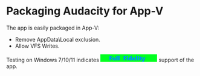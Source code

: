# Packaging Audacity for App-V

The app is easily packaged in App-V:
* Remove AppData\Local exclusion.
* Allow VFS Writes.

Testing on Windows 7/10/11 indicates [<img src="/media/CatFullFidelity.png" alt="Full Fidelity" />](/media/CatFullFidelity.png) support of the app.